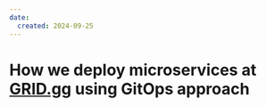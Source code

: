 ```yaml
---
date:
  created: 2024-09-25
---
```

# How we deploy microservices at [GRID.gg](https://grid.gg) using GitOps approach 



